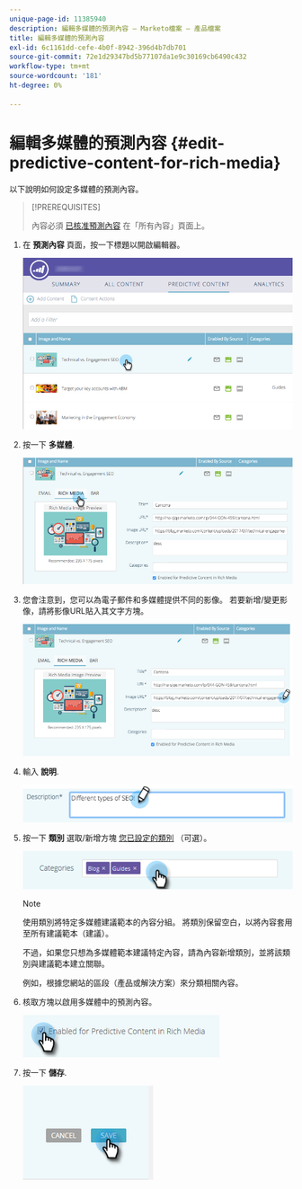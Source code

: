 ```yaml
---
unique-page-id: 11385940
description: 編輯多媒體的預測內容 — Marketo檔案 — 產品檔案
title: 編輯多媒體的預測內容
exl-id: 6c1161dd-cefe-4b0f-8942-396d4b7db701
source-git-commit: 72e1d29347bd5b77107da1e9c30169cb6490c432
workflow-type: tm+mt
source-wordcount: '181'
ht-degree: 0%

---
```


# 編輯多媒體的預測內容 {#edit-predictive-content-for-rich-media}

以下說明如何設定多媒體的預測內容。

>[!PREREQUISITES]
>
>內容必須 [已核准預測內容](/help/marketo/product-docs/predictive-content/working-with-all-content/approve-a-title-for-predictive-content.md) 在「所有內容」頁面上。

1. 在 **預測內容** 頁面，按一下標題以開啟編輯器。

   ![](assets/image2017-10-3-9-3a40-3a38.png)

1. 按一下 **多媒體**.

   ![](assets/image2017-10-3-9-3a41-3a33.png)

1. 您會注意到，您可以為電子郵件和多媒體提供不同的影像。 若要新增/變更影像，請將影像URL貼入其文字方塊。

   ![](assets/image2017-10-3-9-3a42-3a20.png)

1. 輸入 **說明**.

   ![](assets/image2017-10-3-9-3a43-3a43.png)

1. 按一下 **類別** 選取/新增方塊 [您已設定的類別](/help/marketo/product-docs/predictive-content/getting-started/set-up-categories.md) （可選）。

   ![](assets/image2017-10-3-9-3a55-3a57.png)

   >[!NOTE]
   >
   >使用類別將特定多媒體建議範本的內容分組。 將類別保留空白，以將內容套用至所有建議範本（建議）。
   >
   >不過，如果您只想為多媒體範本建議特定內容，請為內容新增類別，並將該類別與建議範本建立關聯。
   >
   >例如，根據您網站的區段（產品或解決方案）來分類相關內容。

1. 核取方塊以啟用多媒體中的預測內容。

   ![](assets/six-1.png)

1. 按一下 **儲存**.

   ![](assets/save.png)
